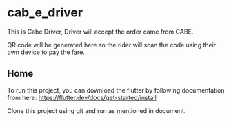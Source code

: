 # cab_e_driver

This is Cabe Driver, Driver will accept the order came from CABE.

QR code will be generated here so the rider will scan the code using their own device to pay the fare.

## Home


To run this project, you can download the flutter by following documentation from here: https://flutter.dev/docs/get-started/install

Clone this project using git and run as mentioned in document.
